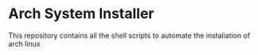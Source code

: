 # Arch System Installer

This repository contains all the shell scripts to automate the instaliation of arch linux
